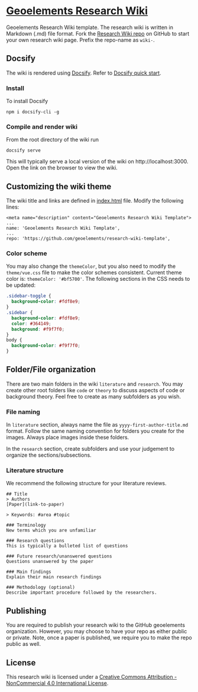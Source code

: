 # [Geoelements Research Wiki](https://geoelements.org/research-wiki-template/)

Geoelements Research Wiki template. The research wiki is written in  Markdown (.md) file format. Fork the [Research Wiki repo](https://github.com/geoelements/research-wiki-template) on GitHub to start your own research wiki page. Prefix the repo-name as `wiki-`.

## Docsify

The wiki is rendered using  [Docsify](https://docsify.js.org/#/). 
Refer to [Docsify quick start](https://docsify.js.org/#/quickstart).

### Install

To install Docsify

```
npm i docsify-cli -g
```
### Compile and render wiki

From the root directory of the wiki run

```
docsify serve
```

This will typically serve a local version of the wiki on 
http://localhost:3000. Open the link on the browser to view the wiki.

## Customizing the wiki theme
The wiki title and links are defined in [index.html](index.html) file. 
Modify the following lines:
```
<meta name="description" content="Geoelements Research Wiki Template">
...
name: 'Geoelements Research Wiki Template',
...
repo: 'https://github.com/geoelements/research-wiki-template',
```

### Color scheme
You may also change the `themeColor`, but you also need to modify the 
`theme/vue.css` file to make the color schemes consistent. Current theme 
color is: `themeColor: '#bf5700'`. The following sections in the CSS needs to be updated:

```css
.sidebar-toggle {
  background-color: #fdf8e9;
}
.sidebar {
  background-color: #fdf8e9;
  color: #364149;
  background: #f9f7f0;
}
body {
  background-color: #f9f7f0;
}
```

## Folder/File organization

There are two main folders in the wiki `literature` and `research`. You may
create other root folders like `code` or `theory` to discuss aspects of 
code or background theory. Feel free to create as many subfolders as you 
wish.

### File naming
In `literature` section, always name the file as `yyyy-first-author-title.md` format. Follow the same naming convention for folders you create for the images. Always place images inside these folders. 

In the `research` section, create subfolders and use your judgement to 
organize the sections/subsections.

### Literature structure
We recommend the following structure for your literature reviews.

```
## Title
> Authors
[Paper](link-to-paper)

> Keywords: #area #topic

### Terminology
New terms which you are unfamiliar

### Research questions 
This is typically a bulleted list of questions

### Future research/unanswered questions
Questions unanswered by the paper

### Main findings
Explain their main research findings

### Methodology (optional)
Describe important procedure followed by the researchers.
```

## Publishing
You are required to publish your research wiki to the GitHub geoelements 
organization. However, you may choose to have your repo as either public 
or private. Note, once a paper is published, we require you to make the 
repo public as well.

## License
This research wiki is licensed under a [Creative Commons Attribution - NonCommercial 4.0 International License](https://creativecommons.org/licenses/by-nc/4.0/).